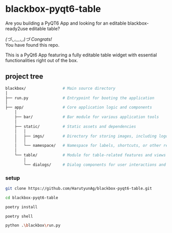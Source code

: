 # blackbox-pyqt6-table

Are you building a PyQT6 App and looking for an editable blackbox-ready2use editable table?  

*(づ◡﹏◡)づ Congrats!*  
You have found this repo.

This is a PyQt6 App featuring a fully editable table widget with essential functionalities right out of the box.

## project tree

```bash
blackbox/                # Main source directory
│
├── run.py               # Entrypoint for booting the application  
│
├── app/                 # Core application logic and components  
    │
    ├── bar/             # Bar module for various application tools
    │
    ├── static/          # Static assets and dependencies  
    │   │
    │   ├── imgs/        # Directory for storing images, including logos and icons  
    │   │
    │   └── namespace/   # Namespace for labels, shortcuts, or other reusable elements  
    │
    └── table/           # Module for table-related features and views  
        │
        └── dialogs/     # Dialog components for user interactions and prompts  
```


### setup

```bash
git clone https://github.com/HarutyunAg/blackbox-pyqt6-table.git

cd blackbox-pyqt6-table

poetry install

poetry shell

python .\blackbox\run.py
```
